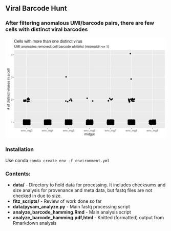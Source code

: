 ## Viral Barcode Hunt

### After filtering anomalous UMI/barcode pairs, there are few cells with distinct viral barcodes

![Main figure showing lack of viral diversity after UMI anomaly filtering](/viral_diversity_cells_after_UMI_filtering.png)

### Installation

Use conda
`conda create env -f environment.yml`

### Contents:

- **data/** - Directory to hold data for processing. It includes checksums and size analysis for provenance and meta data, but fastq files are not checked in due to size.
- **fitz_scripts/** - Review of work done so far
- **data/pysam_analyze.py** - Main fastq processing script
- **analyze_barcode_hamming.Rmd** - Main analysis script
- **analyze_barcode_hamming.pdf,html** - Knitted (formatted) output from Rmarkdown analysis
